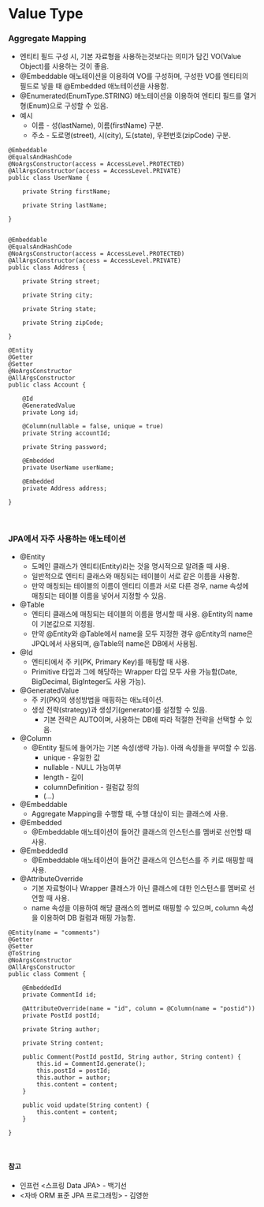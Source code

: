 # Value Type

### Aggregate Mapping
* 엔티티 필드 구성 시, 기본 자료형을 사용하는것보다는 의미가 담긴 VO(Value Object)를 사용하는 것이 좋음.
* @Embeddable 애노테이션을 이용하여 VO를 구성하며, 구성한 VO를 엔티티의 필드로 넣을 때 @Embedded 애노테이션을 사용함.
* @Enumerated(EnumType.STRING) 애노테이션을 이용하여 엔티티 필드를 열거형(Enum)으로 구성할 수 있음.
* 예시
  * 이름 - 성(lastName), 이름(firstName) 구분.
  * 주소 - 도로명(street), 시(city), 도(state), 우편번호(zipCode) 구분.
```
@Embeddable
@EqualsAndHashCode
@NoArgsConstructor(access = AccessLevel.PROTECTED)
@AllArgsConstructor(access = AccessLevel.PRIVATE)
public class UserName {

    private String firstName;
    
    private String lastName;

}


@Embeddable
@EqualsAndHashCode
@NoArgsConstructor(access = AccessLevel.PROTECTED)
@AllArgsConstructor(access = AccessLevel.PRIVATE)
public class Address { 

    private String street;

    private String city;

    private String state;

    private String zipCode;

}

@Entity 
@Getter 
@Setter 
@NoArgsConstructor 
@AllArgsConstructor
public class Account {

    @Id 
    @GeneratedValue 
    private Long id;

    @Column(nullable = false, unique = true) 
    private String accountId;

    private String password;

    @Embedded
    private UserName userName;

    @Embedded
    private Address address;

}
```

<br>

### JPA에서 자주 사용하는 애노테이션
* @Entity
  * 도메인 클래스가 엔티티(Entity)라는 것을 명시적으로 알려줄 때 사용.
  * 일반적으로 엔티티 클래스와 매칭되는 테이블이 서로 같은 이름을 사용함.
  * 만약 매칭되는 테이블의 이름이 엔티티 이름과 서로 다른 경우, name 속성에 매칭되는 테이블 이름을 넣어서 지정할 수 있음.
* @Table
  * 엔티티 클래스에 매칭되는 테이블의 이름을 명시할 때 사용. @Entity의 name이 기본값으로 지정됨.
  * 만약 @Entity와 @Table에서 name을 모두 지정한 경우 @Entity의 name은 JPQL에서 사용되며, @Table의 name은 DB에서 사용됨.
* @Id
  * 엔티티에서 주 키(PK, Primary Key)를 매핑할 때 사용.
  * Primitive 타입과 그에 해당하는 Wrapper 타입 모두 사용 가능함(Date, BigDecimal, BigInteger도 사용 가능).
* @GeneratedValue
  * 주 키(PK)의 생성방법을 매핑하는 애노테이션.
  * 생성 전략(strategy)과 생성기(generator)를 설정할 수 있음.
    * 기본 전략은 AUTO이며, 사용하는 DB에 따라 적절한 전략을 선택할 수 있음.
* @Column
  * @Entity 필드에 들어가는 기본 속성(생략 가능). 아래 속성들을 부여할 수 있음.
    * unique - 유일한 값
    * nullable - NULL 가능여부
    * length - 길이
    * columnDefinition - 컬럼값 정의
    * (...)
* @Embeddable
  * Aggregate Mapping을 수행할 때, 수행 대상이 되는 클래스에 사용.
* @Embedded
  * @Embeddable 애노테이션이 들어간 클래스의 인스턴스를 멤버로 선언할 때 사용.
* @EmbeddedId
  * @Embeddable 애노테이션이 들어간 클래스의 인스턴스를 주 키로 매핑할 때 사용.
* @AttributeOverride
  * 기본 자료형이나 Wrapper 클래스가 아닌 클래스에 대한 인스턴스를 멤버로 선언할 때 사용.
  * name 속성을 이용하여 해당 클래스의 멤버로 매핑할 수 있으며, column 속성을 이용하여 DB 컬럼과 매핑 가능함.

```
@Entity(name = "comments")
@Getter
@Setter
@ToString
@NoArgsConstructor
@AllArgsConstructor
public class Comment {

    @EmbeddedId
    private CommentId id;

    @AttributeOverride(name = "id", column = @Column(name = "postid"))
    private PostId postId;

    private String author;

    private String content;

    public Comment(PostId postId, String author, String content) {
        this.id = CommentId.generate();
        this.postId = postId;
        this.author = author;
        this.content = content;
    }

    public void update(String content) {
        this.content = content;
    }

}
```

<br>

#### 참고
* 인프런 <스프링 Data JPA> - 백기선
* <자바 ORM 표준 JPA 프로그래밍> - 김영한
